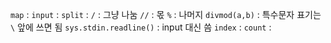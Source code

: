 `map` : 
`input` : 
`split` : 
`/` : 그냥 나눔 
`//` : 몫
`%` : 나머지
`divmod(a,b)` :
특수문자 표기는 `\` 앞에 쓰면 됨
`sys.stdin.readline()` : input 대신 씀
`index` : 
`count` : 